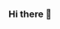 ### Hi there 👋

<!--
**SBMagar/SBMagar** is a ✨ _special_ ✨ repository because its `README.md` (this file) appears on your GitHub profile.

Here are some ideas to get you started:

- 🔭 I’m currently working on ... Python-Django
- 🌱 I’m currently learning ... Celery, RabbitMQ
- 👯 I’m looking to collaborate on ... DRF
- 🤔 I’m looking for help with ... ReactJS
- 💬 Ask me about ... Python 
- 📫 How to reach me: ...
- 😄 Pronouns: ...
- ⚡ Fun fact: ...
-->
